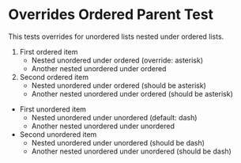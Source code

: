 # Overrides Ordered Parent Test

This tests overrides for unordered lists nested under ordered lists.

1. First ordered item
   * Nested unordered under ordered (override: asterisk)
   * Another nested unordered under ordered
2. Second ordered item
   - Nested unordered under ordered (should be asterisk)
   - Another nested unordered under ordered (should be asterisk)

- First unordered item
  - Nested unordered under unordered (default: dash)
  - Another nested unordered under unordered
- Second unordered item
  * Nested unordered under unordered (should be dash)
  * Another nested unordered under unordered (should be dash)
